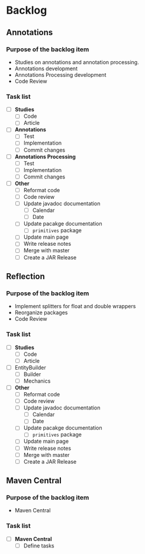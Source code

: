 # Backlog

## Annotations

### Purpose of the backlog item

 * Studies on annotations and annotation processing. 
 * Annotations development
 * Annotations Processing development
 * Code Review

### Task list

- [ ] **Studies**
  - [ ] Code
  - [ ] Article

- [ ] **Annotations**
  - [ ] Test
  - [ ] Implementation
  - [ ] Commit changes

- [ ] **Annotations Processing**
  - [ ] Test
  - [ ] Implementation
  - [ ] Commit changes
 
 - [ ] **Other**
   - [ ] Reformat code
   - [ ] Code review
   - [ ] Update javadoc documentation
     - [ ] Calendar
     - [ ] Date
   - [ ] Update pacakge documentation
     - [ ] `primitives` package
   - [ ] Update main page
   - [ ] Write release notes
   - [ ] Merge with master
   - [ ] Create a JAR Release
 
## Reflection
 
### Purpose of the backlog item
 
  * Implement splitters for float and double wrappers
  * Reorganize packages
  * Code Review
 
 ### Task list
 
   - [ ] **Studies**
     - [ ] Code
     - [ ] Article
     
  - [ ] EntityBuilder
     - [ ] Builder
     - [ ] Mechanics
  
  - [ ] **Other**
    - [ ] Reformat code
    - [ ] Code review
    - [ ] Update javadoc documentation
      - [ ] Calendar
      - [ ] Date
    - [ ] Update pacakge documentation
      - [ ] `primitives` package
    - [ ] Update main page
    - [ ] Write release notes
    - [ ] Merge with master
    - [ ] Create a JAR Release

## Maven Central

### Purpose of the backlog item

 * Maven Central

### Task list

- [ ] **Maven Central**
  - [ ] Define tasks